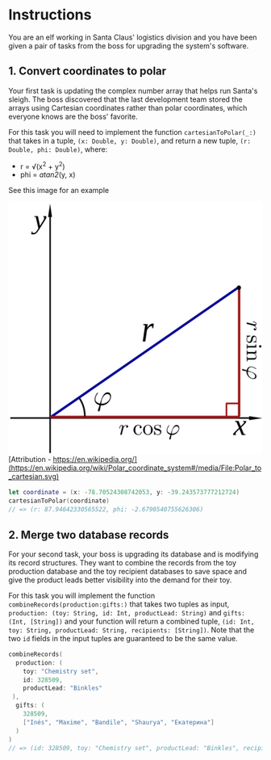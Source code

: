 # Instructions

You are an elf working in Santa Claus' logistics division and you have been given a pair of tasks from the boss for upgrading the system's software.

## 1. Convert coordinates to polar

Your first task is updating the complex number array that helps run Santa's sleigh. The boss discovered that the last development team stored the arrays using Cartesian coordinates rather than polar coordinates, which everyone knows are the boss' favorite.

For this task you will need to implement the function `cartesianToPolar(_:)` that takes in a tuple, `(x: Double, y: Double)`, and return a new tuple, `(r: Double, phi: Double)`, where:

- r = √(x<sup>2</sup> + y<sup>2</sup>)
- phi = _atan2_(y, x)

See this image for an example

![cartesian to polar coordinates](polar_to_cartesian.png)
[Attribution - https://en.wikipedia.org/](https://en.wikipedia.org/wiki/Polar_coordinate_system#/media/File:Polar_to_cartesian.svg)

```swift
let coordinate = (x: -78.70524308742053, y: -39.243573777212724)
cartesianToPolar(coordinate)
// => (r: 87.94642330565522, phi: -2.6790540755626306)
```

## 2. Merge two database records

For your second task, your boss is upgrading its database and is modifying its record structures. They want to combine the records from the toy production database and the toy recipient databases to save space and give the product leads better visibility into the demand for their toy.

For this task you will implement the function `combineRecords(production:gifts:)` that takes two tuples as input, `production: (toy: String, id: Int, productLead: String)` and `gifts: (Int, [String])` and your function will return a combined tuple, `(id: Int, toy: String, productLead: String, recipients: [String])`. Note that the two `id` fields in the input tuples are guaranteed to be the same value.

```swift
combineRecords(
  production: (
    toy: "Chemistry set",
    id: 328509,
    productLead: "Binkles"
 ),
  gifts: (
    328509,
    ["Inés", "Maxime", "Bandile", "Shaurya", "Екатерина"]
  )
)
// => (id: 328509, toy: "Chemistry set", productLead: "Binkles", recipients: ["Inés", "Maxime", "Bandile", "Shaurya", "Екатерина"])
```
